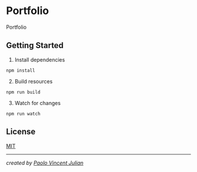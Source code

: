 # Portfolio

Portfolio

## Getting Started

1. Install dependencies
```
npm install
```

2. Build resources
```
npm run build
```

3. Watch for changes
```
npm run watch
```

## License
[MIT](https://choosealicense.com/licenses/mit/)


---

*created by [Paolo Vincent Julian](https://pipz.github.io/)*

